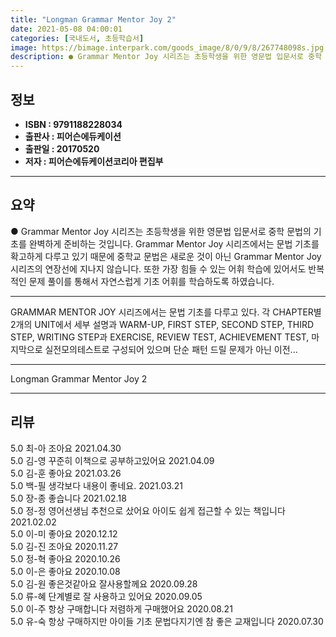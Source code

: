 ```yaml
---
title: "Longman Grammar Mentor Joy 2"
date: 2021-05-08 04:00:01
categories: [국내도서, 초등학습서]
image: https://bimage.interpark.com/goods_image/8/0/9/8/267748098s.jpg
description: ● Grammar Mentor Joy 시리즈는 초등학생을 위한 영문법 입문서로 중학 문법의 기초를 완벽하게 준비하는 것입니다. Grammar Mentor Joy 시리즈에서는 문법 기초를 확고하게 다루고 있기 때문에 중학교 문법은 새로운 것이 아닌 Grammar Mentor Joy 시리
---
```


## **정보**

- **ISBN : 9791188228034**
- **출판사 : 피어슨에듀케이션**
- **출판일 : 20170520**
- **저자 : 피어슨에듀케이션코리아 편집부**

------



## **요약**

●  Grammar Mentor Joy 시리즈는 초등학생을 위한 영문법 입문서로 중학 문법의 기초를 완벽하게 준비하는 것입니다. Grammar Mentor Joy 시리즈에서는 문법 기초를 확고하게 다루고 있기 때문에 중학교 문법은 새로운 것이 아닌 Grammar Mentor Joy 시리즈의 연장선에 지나지 않습니다. 또한 가장 힘들 수 있는 어휘 학습에 있어서도 반복적인 문제 풀이를 통해서 자연스럽게 기초 어휘를 학습하도록 하였습니다.

------

GRAMMAR MENTOR JOY 시리즈에서는 문법 기초를 다루고 있다. 각 CHAPTER별 2개의 UNIT에서 세부 설명과 WARM-UP, FIRST STEP, SECOND STEP, THIRD STEP, WRITING STEP과 EXERCISE, REVIEW TEST, ACHIEVEMENT TEST, 마지막으로 실전모의테스트로 구성되어 있으며 단순 패턴 드릴 문제가 아닌 이전... 

------


Longman Grammar Mentor Joy 2 

------


## **리뷰** 

5.0 최-아 조아요 2021.04.30 <br/>5.0 김-영 꾸준히 이책으로 공부하고있어요 2021.04.09 <br/>5.0 김-훈 좋아요 2021.03.26 <br/>5.0 백-필 생각보다 내용이 좋네요. 2021.03.21 <br/>5.0 장-종 좋습니다 2021.02.18 <br/>5.0 정-정 영어선생님 추천으로 샀어요 아이도 쉽게 접근할 수 있는 책입니다 2021.02.02 <br/>5.0 이-미 좋아요 2020.12.12 <br/>5.0 김-진 조아요 2020.11.27 <br/>5.0 정-혁 좋아요 2020.10.26 <br/>5.0 이-은 좋아요 2020.10.08 <br/>5.0 김-원 좋은것같아요 잘사용할께요 2020.09.28 <br/>5.0 류-혜 단계별로 잘 사용하고 있어요 2020.09.05 <br/>5.0 이-주 항상 구매합니다
저렴하게 구매했어요 2020.08.21 <br/>5.0 유-숙 항상 구매하지만 아이들 기초 문법다지기엔 참 좋은 교재입니다 2020.07.30 <br/>
